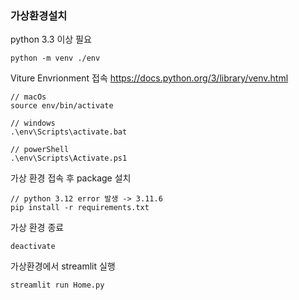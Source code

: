 ### 가상환경설치

python 3.3 이상 필요
```
python -m venv ./env
```

Viture Envrionment 접속
https://docs.python.org/3/library/venv.html
```
// macOs
source env/bin/activate

// windows
.\env\Scripts\activate.bat

// powerShell
.\env\Scripts\Activate.ps1
```


가상 환경 접속 후 package 설치
```
// python 3.12 error 발생 -> 3.11.6 
pip install -r requirements.txt
```

가상 환경 종료
```
deactivate
```

가상환경에서 streamlit 실행
```
streamlit run Home.py
```
